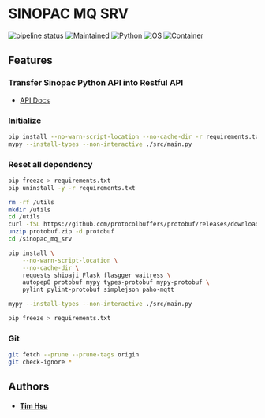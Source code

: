# SINOPAC MQ SRV

[![pipeline status](https://gitlab.tocraw.com/root/sinopac_mq_srv/badges/main/pipeline.svg)](https://gitlab.tocraw.com/root/sinopac_mq_srv/-/commits/main)
[![Maintained](https://img.shields.io/badge/Maintained-yes-green)](https://gitlab.tocraw.com/root/sinopac_mq_srv)
[![Python](https://img.shields.io/badge/Python-3.7.12-yellow?logo=python&logoColor=yellow)](https://python.org)
[![OS](https://img.shields.io/badge/OS-Linux-orange?logo=linux&logoColor=orange)](https://www.linux.org/)
[![Container](https://img.shields.io/badge/Container-Docker-blue?logo=docker&logoColor=blue)](https://www.docker.com/)

## Features

### Transfer Sinopac Python API into Restful API

- [API Docs](http://sinopac-mq-srv.tocraw.com:13333/apidocs)

### Initialize

```sh
pip install --no-warn-script-location --no-cache-dir -r requirements.txt
mypy --install-types --non-interactive ./src/main.py
```

### Reset all dependency

```sh
pip freeze > requirements.txt
pip uninstall -y -r requirements.txt

rm -rf /utils
mkdir /utils
cd /utils
curl -fSL https://github.com/protocolbuffers/protobuf/releases/download/v3.19.4/protoc-3.19.4-linux-x86_64.zip --output protobuf.zip
unzip protobuf.zip -d protobuf
cd /sinopac_mq_srv

pip install \
    --no-warn-script-location \
    --no-cache-dir \
    requests shioaji Flask flasgger waitress \
    autopep8 protobuf mypy types-protobuf mypy-protobuf \
    pylint pylint-protobuf simplejson paho-mqtt

mypy --install-types --non-interactive ./src/main.py

pip freeze > requirements.txt
```

### Git

```sh
git fetch --prune --prune-tags origin
git check-ignore *
```

## Authors

- [**Tim Hsu**](https://gitlab.tocraw.com/root)
